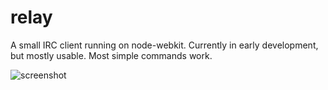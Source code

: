 relay
=====

A small IRC client running on node-webkit. Currently in early development, but mostly usable. Most simple commands work. 

![screenshot](http://i.imgur.com/4p0alub.png)

